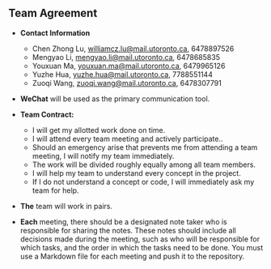## Team Agreement
* **Contact Information**

	- Chen Zhong Lu, williamcz.lu@mail.utoronto.ca, 6478897526
	- Mengyao Li, mengyao.li@mail.utoronto.ca, 6478685835
	- Youxuan Ma, youxuan.ma@mail.utoronto.ca, 6479965126
	- Yuzhe Hua, yuzhe.hua@mail.utoronto.ca, 7788551144
	- Zuoqi Wang, zuoqi.wang@mail.utoronto.ca, 6478307791

* **WeChat** will be used as the primary communication tool.

* **Team Contract:**

	- I will get my allotted work done on time.
	- I will attend every team meeting and actively participate..
	- Should an emergency arise that prevents me from attending a team meeting, I will notify my team immediately.
	- The work will be divided roughly equally among all team members.
	- I will help my team to understand every concept in the project.
	- If I do not understand a concept or code, I will immediately ask my team for help.


* **The** team will work in pairs.

* **Each** meeting, there should be a designated note taker who is responsible for sharing the notes. These notes should include all decisions made during the meeting, such as who will be responsible for which tasks, and the order in which the tasks need to be done. You must use a Markdown file for each meeting and push it to the repository.

